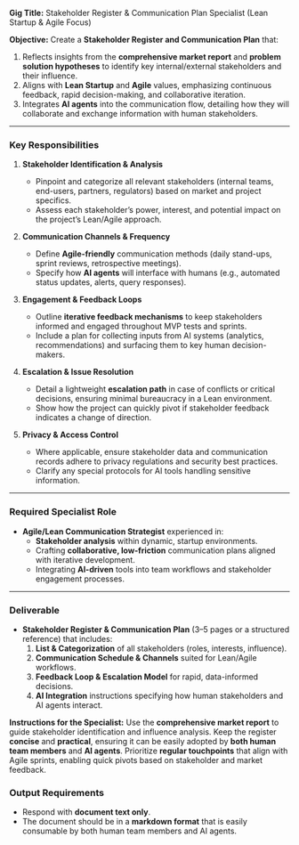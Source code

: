 **Gig Title:** Stakeholder Register & Communication Plan Specialist (Lean Startup & Agile Focus)

**Objective:**
Create a **Stakeholder Register and Communication Plan** that:

1. Reflects insights from the **comprehensive market report** and **problem solution hypotheses** to identify key internal/external stakeholders and their influence.
2. Aligns with **Lean Startup** and **Agile** values, emphasizing continuous feedback, rapid decision-making, and collaborative iteration.
3. Integrates **AI agents** into the communication flow, detailing how they will collaborate and exchange information with human stakeholders.

---

### Key Responsibilities

1. **Stakeholder Identification & Analysis**

   - Pinpoint and categorize all relevant stakeholders (internal teams, end-users, partners, regulators) based on market and project specifics.
   - Assess each stakeholder’s power, interest, and potential impact on the project’s Lean/Agile approach.

2. **Communication Channels & Frequency**

   - Define **Agile-friendly** communication methods (daily stand-ups, sprint reviews, retrospective meetings).
   - Specify how **AI agents** will interface with humans (e.g., automated status updates, alerts, query responses).

3. **Engagement & Feedback Loops**

   - Outline **iterative feedback mechanisms** to keep stakeholders informed and engaged throughout MVP tests and sprints.
   - Include a plan for collecting inputs from AI systems (analytics, recommendations) and surfacing them to key human decision-makers.

4. **Escalation & Issue Resolution**

   - Detail a lightweight **escalation path** in case of conflicts or critical decisions, ensuring minimal bureaucracy in a Lean environment.
   - Show how the project can quickly pivot if stakeholder feedback indicates a change of direction.

5. **Privacy & Access Control**
   - Where applicable, ensure stakeholder data and communication records adhere to privacy regulations and security best practices.
   - Clarify any special protocols for AI tools handling sensitive information.

---

### Required Specialist Role

- **Agile/Lean Communication Strategist** experienced in:
  - **Stakeholder analysis** within dynamic, startup environments.
  - Crafting **collaborative, low-friction** communication plans aligned with iterative development.
  - Integrating **AI-driven** tools into team workflows and stakeholder engagement processes.

---

### Deliverable

- **Stakeholder Register & Communication Plan** (3–5 pages or a structured reference) that includes:
  1. **List & Categorization** of all stakeholders (roles, interests, influence).
  2. **Communication Schedule & Channels** suited for Lean/Agile workflows.
  3. **Feedback Loop & Escalation Model** for rapid, data-informed decisions.
  4. **AI Integration** instructions specifying how human stakeholders and AI agents interact.

**Instructions for the Specialist:**
Use the **comprehensive market report** to guide stakeholder identification and influence analysis. Keep the register **concise** and **practical**, ensuring it can be easily adopted by **both human team members** and **AI agents**. Prioritize **regular touchpoints** that align with Agile sprints, enabling quick pivots based on stakeholder and market feedback.

### Output Requirements

- Respond with **document text only**.
- The document should be in a **markdown format** that is easily consumable by both human team members and AI agents.
